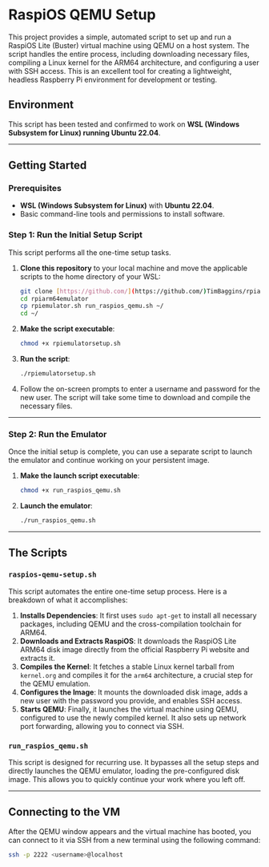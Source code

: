 # RaspiOS QEMU Setup

This project provides a simple, automated script to set up and run a RaspiOS Lite (Buster) virtual machine using QEMU on a host system. The script handles the entire process, including downloading necessary files, compiling a Linux kernel for the ARM64 architecture, and configuring a user with SSH access. This is an excellent tool for creating a lightweight, headless Raspberry Pi environment for development or testing.

##  Environment

This script has been tested and confirmed to work on **WSL (Windows Subsystem for Linux) running Ubuntu 22.04**.

---

##  Getting Started

### Prerequisites

* **WSL (Windows Subsystem for Linux)** with **Ubuntu 22.04**.
* Basic command-line tools and permissions to install software.

### Step 1: Run the Initial Setup Script

This script performs all the one-time setup tasks.

1.  **Clone this repository** to your local machine and move the applicable scripts to the home directory of your WSL:

    ```bash
    git clone [https://github.com/](https://github.com/)TimBaggins/rpiarm64emulator.git
    cd rpiarm64emulator
    cp rpiemulator.sh run_raspios_qemu.sh ~/
    cd ~/
    ```

2.  **Make the script executable**:

    ```bash
    chmod +x rpiemulatorsetup.sh
    ```

3.  **Run the script**:

    ```bash
    ./rpiemulatorsetup.sh
    ```

4.  Follow the on-screen prompts to enter a username and password for the new user. The script will take some time to download and compile the necessary files.

---

### Step 2: Run the Emulator

Once the initial setup is complete, you can use a separate script to launch the emulator and continue working on your persistent image.

1.  **Make the launch script executable**:

    ```bash
    chmod +x run_raspios_qemu.sh
    ```

2.  **Launch the emulator**:

    ```bash
    ./run_raspios_qemu.sh
    ```

---

##  The Scripts

### `raspios-qemu-setup.sh`

This script automates the entire one-time setup process. Here is a breakdown of what it accomplishes:

1.  **Installs Dependencies**: It first uses `sudo apt-get` to install all necessary packages, including QEMU and the cross-compilation toolchain for ARM64.
2.  **Downloads and Extracts RaspiOS**: It downloads the RaspiOS Lite ARM64 disk image directly from the official Raspberry Pi website and extracts it.
3.  **Compiles the Kernel**: It fetches a stable Linux kernel tarball from `kernel.org` and compiles it for the `arm64` architecture, a crucial step for the QEMU emulation.
4.  **Configures the Image**: It mounts the downloaded disk image, adds a new user with the password you provide, and enables SSH access.
5.  **Starts QEMU**: Finally, it launches the virtual machine using QEMU, configured to use the newly compiled kernel. It also sets up network port forwarding, allowing you to connect via SSH.

### `run_raspios_qemu.sh`

This script is designed for recurring use. It bypasses all the setup steps and directly launches the QEMU emulator, loading the pre-configured disk image. This allows you to quickly continue your work where you left off.

---

##  Connecting to the VM

After the QEMU window appears and the virtual machine has booted, you can connect to it via SSH from a new terminal using the following command:

```bash
ssh -p 2222 <username>@localhost
```
